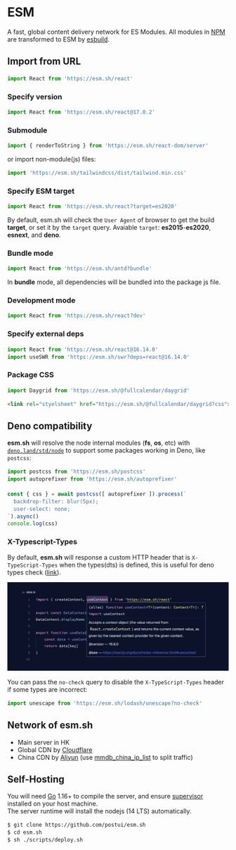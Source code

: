 # ESM

A fast, global content delivery network for ES Modules. All modules in [NPM](http://npmjs.org/) are transformed to ESM by [esbuild](https://github.com/evanw/esbuild).

## Import from URL

```javascript
import React from 'https://esm.sh/react'
```

### Specify version

```javascript
import React from 'https://esm.sh/react@17.0.2'
```

### Submodule

```javascript
import { renderToString } from 'https://esm.sh/react-dom/server'
```

or import non-module(js) files:

```javascript
import 'https://esm.sh/tailwindcss/dist/tailwind.min.css'
```

### Specify ESM target

```javascript
import React from 'https://esm.sh/react?target=es2020'
```

By default, esm.sh will check the `User Agent` of browser to get the build **target**, or set it by the `target` query. Avaiable `target`: **es2015**-**es2020**, **esnext**, and **deno**.


### Bundle mode

```javascript
import React from 'https://esm.sh/antd?bundle'
```

In **bundle** mode, all dependencies will be bundled into the package js file.

### Development mode

```javascript
import React from 'https://esm.sh/react?dev'
```

### Specify external deps

```javascript
import React from 'https://esm.sh/react@16.14.0'
import useSWR from 'https://esm.sh/swr?deps=react@16.14.0'
```

### Package CSS

```javascript
import Daygrid from 'https://esm.sh/@fullcalendar/daygrid'
```

```html
<link rel="styelsheet" href="https://esm.sh/@fullcalendar/daygrid?css">
```

## Deno compatibility

**esm.sh** will resolve the node internal modules (**fs**, **os**, etc) with [`deno.land/std/node`](https://deno.land/std/node) to support some packages working in Deno, like `postcss`:

```javascript
import postcss from 'https://esm.sh/postcss'
import autoprefixer from 'https://esm.sh/autoprefixer'

const { css } = await postcss([ autoprefixer ]).process(`
  backdrop-filter: blur(5px);
  user-select: none;
`).async() 
console.log(css)
```

### X-Typescript-Types

By default, **esm.sh** will response a custom HTTP header that is `X-TypeScript-Types` when the types(dts) is defined, this is useful for deno types check ([link](https://deno.land/manual/getting_started/typescript#x-typescript-types-custom-header)).

![figure #1](./embed/assets/sceenshot-deno-types.png)

You can pass the `no-check` query to disable the `X-TypeScript-Types` header if some types are incorrect:

```javascript
import unescape from 'https://esm.sh/lodash/unescape?no-check'
```

## Network of esm.sh
- Main server in HK
- Global CDN by [Cloudflare](https://cloudflare.com)
- China CDN by [Aliyun](https://aliyun.com) (use [mmdb_china_ip_list](https://github.com/alecthw/mmdb_china_ip_list) to split traffic)

## Self-Hosting

You will need [Go](https://golang.org/dl) 1.16+ to compile the server, and ensure [supervisor](http://supervisord.org/) installed on your host machine.<br>
The server runtime will install the nodejs (14 LTS) automatically.

```bash
$ git clone https://github.com/postui/esm.sh
$ cd esm.sh
$ sh ./scripts/deploy.sh
```
